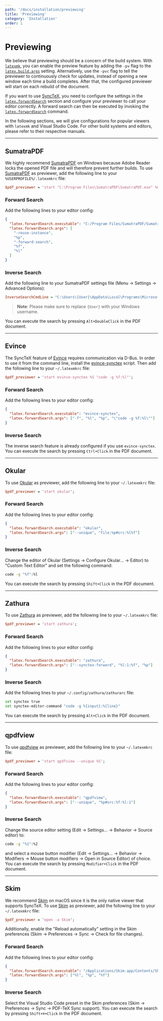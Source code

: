 ```yaml
---
path: '/docs/installation/previewing'
title: 'Previewing'
category: 'Installation'
order: 1
---
```


# Previewing

We believe that previewing should be a concern of the build system.
With [`latexmk`](https://ctan.org/pkg/latexmk?lang=en), you can enable the preview feature by adding the `-pv` flag
to the [`latex.build.args`](/docs/reference/configuration/#latexbuildargs) setting.
Alternatively, use the `-pvc` flag to tell the previewer to continuously check for updates, 
instead of opening a new window each time a build completes.
After that, the configured previewer will start on each rebuild of the document.

If you want to use [SyncTeX](http://www.tug.org/TUGboat/tb29-3/tb93laurens.pdf),
you need to configure the settings in the [`latex.forwardSearch`](/docs/reference/configuration#latexforwardsearchexecutable) section
and configure your previewer to call your editor correctly.
A forward search can then be executed by invoking the [`latex.forwardSearch`](/docs/reference/commands#latexforwardsearch) command.

In the following sections, we will give configurations for popular viewers with `latexmk` and Visual Studio Code.
For other build systems and editors, please refer to their respective manuals.

---

## SumatraPDF

We highly recommend [SumatraPDF](https://www.sumatrapdfreader.org) on Windows
because Adobe Reader locks the opened PDF file and will therefore prevent further builds.
To use [SumatraPDF](https://www.sumatrapdfreader.org) as previewer, add the following line to your `%USERPROFILE%/.latexmkrc` file:

```perl
$pdf_previewer = 'start "C:\Program Files\SumatraPDF\SumatraPDF.exe" %O %S';
```

### Forward Search

Add the following lines to your editor config:

```json
{
  "latex.forwardSearch.executable": "C:/Program Files/SumatraPDF/SumatraPDF.exe",
  "latex.forwardSearch.args": [
    "-reuse-instance",
    "%p",
    "-forward-search",
    "%f",
    "%l"
  ]
}
```

### Inverse Search

Add the following line to your SumatraPDF settings file (Menu -> Settings -> Advanced Options):

```ini
InverseSearchCmdLine = "C:\Users\{User}\AppData\Local\Programs\Microsoft VS Code\Code.exe" -g "%f":%l
```

> **Note**: Please make sure to replace `{User}` with your Windows username.

You can execute the search by pressing `Alt+DoubleClick` in the PDF document.

---

## Evince

The SyncTeX feature of [Evince](https://wiki.gnome.org/Apps/Evince) requires communication via D-Bus.
In order to use it from the command line, install the [evince-synctex](https://github.com/latex-lsp/evince-synctex) script.
Then add the following line to your `~/.latexmkrc` file:

```perl
$pdf_previewer = 'start evince-synctex %S "code -g %f:%l"';
```

### Forward Search

Add the following lines to your editor config:

```json
{
  "latex.forwardSearch.executable": "evince-synctex",
  "latex.forwardSearch.args": ["-f", "%l", "%p", "\"code -g %f:%l\""]
}
```

### Inverse Search

The inverse search feature is already configured if you use `evince-synctex`.
You can execute the search by pressing `Ctrl+Click` in the PDF document.

---

## Okular

To use [Okular](https://okular.kde.org/) as previewer, add the following line to your `~/.latexmkrc` file:

```perl
$pdf_previewer = 'start okular';
```

### Forward Search

Add the following lines to your editor config:

```json
{
  "latex.forwardSearch.executable": "okular",
  "latex.forwardSearch.args": ["--unique", "file:%p#src:%l%f"]
}
```

### Inverse Search

Change the editor of Okular (Settings -> Configure Okular... -> Editor) to "Custom Text Editor" and set the following command:

```bash
code -g "%f":%l
```

You can execute the search by pressing `Shift+Click` in the PDF document.

---

## Zathura

To use [Zathura](https://pwmt.org/projects/zathura/) as previewer, add the following line to your `~/.latexmkrc` file:

```perl
$pdf_previewer = 'start zathura';
```

### Forward Search

Add the following lines to your editor config:

```json
{
  "latex.forwardSearch.executable": "zathura",
  "latex.forwardSearch.args": ["--synctex-forward", "%l:1:%f", "%p"]
}
```

### Inverse Search

Add the following lines to your `~/.config/zathura/zathurarc` file:

```bash
set synctex true
set synctex-editor-command "code -g %{input}:%{line}"
```

You can execute the search by pressing `Alt+Click` in the PDF document.

---

## qpdfview

To use [qpdfview](https://launchpad.net/qpdfview) as previewer, add the following line to your `~/.latexmkrc` file:

```perl
$pdf_previewer = 'start qpdfview --unique %S';
```

### Forward Search

Add the following lines to your editor config:

```json
{
  "latex.forwardSearch.executable": "qpdfview",
  "latex.forwardSearch.args": ["--unique", "%p#src:%f:%l:1"]
}
```

### Inverse Search

Change the source editor setting (Edit -> Settings... -> Behavior -> Source editor) to:

```bash
code -g "%1":%2
```

and select a mouse button modifier (Edit -> Settings... -> Behavior -> Modifiers -> Mouse button modifiers -> Open in Source Editor)
of choice.
You can execute the search by pressing `Modifier+Click` in the PDF document.

---

## Skim

We recommend [Skim](https://skim-app.sourceforge.io/) on macOS since it is the only native viewer that supports SyncTeX.
To use [Skim](https://skim-app.sourceforge.io/) as previewer, add the following line to your `~/.latexmkrc` file:

```perl
$pdf_previewer = 'open -a Skim';
```

Additionally, enable the "Reload automatically" setting in the Skim preferences (Skim -> Preferences -> Sync -> Check for file changes).

### Forward Search

Add the following lines to your editor config:

```json
{
  "latex.forwardSearch.executable": "/Applications/Skim.app/Contents/SharedSupport/displayline",
  "latex.forwardSearch.args": ["%l", "%p", "%f"]
}
```

### Inverse Search

Select the Visual Studio Code preset in the Skim preferences (Skim -> Preferences -> Sync -> PDF-TeX Sync support).
You can execute the search by pressing `Shift+⌘+Click` in the PDF document.
